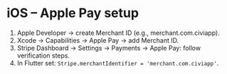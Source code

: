 # iOS – Apple Pay setup
1) Apple Developer → create Merchant ID (e.g., merchant.com.civiapp).
2) Xcode → Capabilities → Apple Pay → add Merchant ID.
3) Stripe Dashboard → Settings → Payments → Apple Pay: follow verification steps.
4) In Flutter set: `Stripe.merchantIdentifier = 'merchant.com.civiapp'`.
